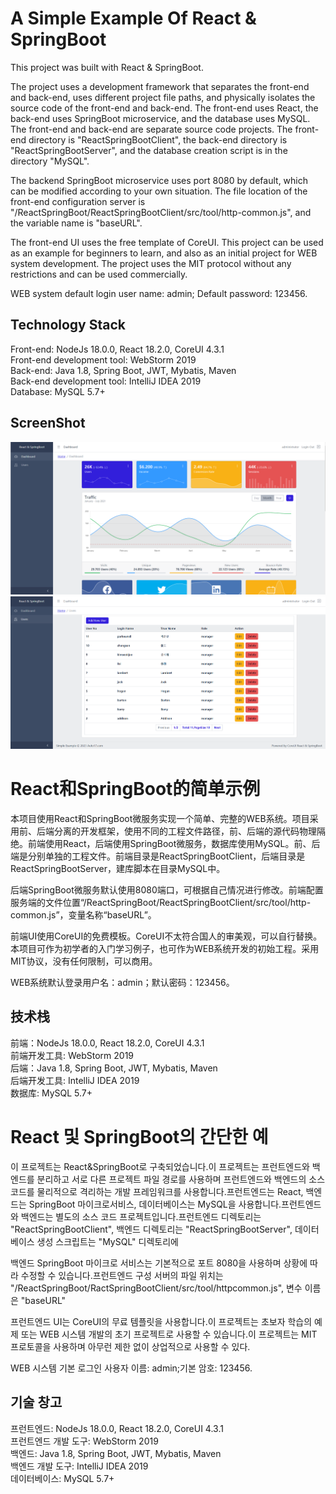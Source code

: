 # A Simple Example Of React & SpringBoot

This project was built with React & SpringBoot. 

The project uses a development framework that separates the front-end and back-end, uses different project file paths, and physically isolates the source code of the front-end and back-end. The front-end uses React, the back-end uses SpringBoot microservice, and the database uses MySQL. The front-end and back-end are separate source code projects. The front-end directory is "ReactSpringBootClient", the back-end directory is "ReactSpringBootServer", and the database creation script is in the directory "MySQL".

The backend SpringBoot microservice uses port 8080 by default, which can be modified according to your own situation. The file location of the front-end configuration server is "/ReactSpringBoot/ReactSpringBootClient/src/tool/http-common.js", and the variable name is "baseURL".

The front-end UI uses the free template of CoreUI. This project can be used as an example for beginners to learn, and also as an initial project for WEB system development. The project uses the MIT protocol without any restrictions and can be used commercially.

WEB system default login user name: admin; Default password: 123456.

## Technology Stack
Front-end: NodeJs 18.0.0, React 18.2.0, CoreUI 4.3.1\
Front-end development tool: WebStorm 2019\
Back-end: Java 1.8, Spring Boot, JWT, Mybatis, Maven\
Back-end development tool: IntelliJ IDEA 2019\
Database: MySQL 5.7+

## ScreenShot
<img src="ScreenShot/reactspringboot1.png" alt="ScreenShot1">
<img src="ScreenShot/reactspringboot2.png" alt="ScreenShot2">

# React和SpringBoot的简单示例
本项目使用React和SpringBoot微服务实现一个简单、完整的WEB系统。项目采用前、后端分离的开发框架，使用不同的工程文件路径，前、后端的源代码物理隔绝。前端使用React，后端使用SpringBoot微服务，数据库使用MySQL。前、后端是分别单独的工程文件。前端目录是ReactSpringBootClient，后端目录是ReactSpringBootServer，建库脚本在目录MySQL中。

后端SpringBoot微服务默认使用8080端口，可根据自己情况进行修改。前端配置服务端的文件位置“/ReactSpringBoot/ReactSpringBootClient/src/tool/http-common.js”，变量名称“baseURL”。

前端UI使用CoreUI的免费模板。CoreUI不太符合国人的审美观，可以自行替换。本项目可作为初学者的入门学习例子，也可作为WEB系统开发的初始工程。采用MIT协议，没有任何限制，可以商用。

WEB系统默认登录用户名：admin；默认密码：123456。

## 技术栈
前端：NodeJs 18.0.0, React 18.2.0, CoreUI 4.3.1 \
前端开发工具: WebStorm 2019\
后端：Java 1.8, Spring Boot, JWT, Mybatis, Maven \
后端开发工具: IntelliJ IDEA 2019\
数据库: MySQL 5.7+


# React 및 SpringBoot의 간단한 예
이 프로젝트는 React&SpringBoot로 구축되었습니다.이 프로젝트는 프런트엔드와 백엔드를 분리하고 서로 다른 프로젝트 파일 경로를 사용하며 프런트엔드와 백엔드의 소스 코드를 물리적으로 격리하는 개발 프레임워크를 사용합니다.프런트엔드는 React, 백엔드는 SpringBoot 마이크로서비스, 데이터베이스는 MySQL을 사용합니다.프런트엔드와 백엔드는 별도의 소스 코드 프로젝트입니다.프런트엔드 디렉토리는 "ReactSpringBootClient", 백엔드 디렉토리는 "ReactSpringBootServer", 데이터베이스 생성 스크립트는 "MySQL" 디렉토리에 

백엔드 SpringBoot 마이크로 서비스는 기본적으로 포트 8080을 사용하며 상황에 따라 수정할 수 있습니다.프런트엔드 구성 서버의 파일 위치는 "/ReactSpringBoot/RactSpringBootClient/src/tool/httpcommon.js", 변수 이름은 "baseURL"

프런트엔드 UI는 CoreUI의 무료 템플릿을 사용합니다.이 프로젝트는 초보자 학습의 예제 또는 WEB 시스템 개발의 초기 프로젝트로 사용할 수 있습니다.이 프로젝트는 MIT 프로토콜을 사용하며 아무런 제한 없이 상업적으로 사용할 수 있다.

WEB 시스템 기본 로그인 사용자 이름: admin;기본 암호: 123456.

## 기술 창고
프런트엔드: NodeJs 18.0.0, React 18.2.0, CoreUI 4.3.1\
프런트엔드 개발 도구: WebStorm 2019\
백엔드: Java 1.8, Spring Boot, JWT, Mybatis, Maven\
백엔드 개발 도구: IntelliJ IDEA 2019\
데이터베이스: MySQL 5.7+

